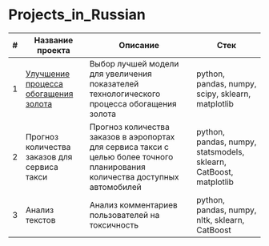 # Projects_in_Russian
| # | Название проекта | Описание| Стек |
| ------- | ------------- | --------| -----|
|1|[Улучшение процесса обогащения золота](https://github.com/aq2003/Portfolio/tree/main/Gold%20Recovery)|Выбор лучшей модели для увеличения показателей технологического процесса обогащения золота|python, pandas, numpy, scipy, sklearn, matplotlib|
|2|Прогноз количества заказов для сервиса такси |Прогноз количества заказов в аэропортах для сервиса такси с целью более точного планирования количества доступных автомобилей|python, pandas, numpy, statsmodels, sklearn, CatBoost, matplotlib|
|3|Анализ текстов|Анализ комментариев пользователей на токсичность|python, pandas, numpy, nltk, sklearn, CatBoost| 

